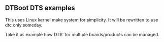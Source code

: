 ## DTBoot DTS examples

This uses Linux kernel make system for simplicity. It
will be rewritten to use dtc only someday.

Take it as example how DTS' for multiple boards/products
can be managed.
